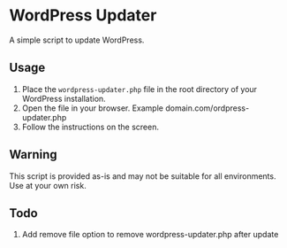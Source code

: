 # WordPress Updater

A simple script to update WordPress.

## Usage

1.  Place the `wordpress-updater.php` file in the root directory of your WordPress installation.
2.  Open the file in your browser. Example domain.com/ordpress-updater.php
3.  Follow the instructions on the screen.

## Warning

This script is provided as-is and may not be suitable for all environments. Use at your own risk.

## Todo
1. Add remove file option to remove wordpress-updater.php after update

